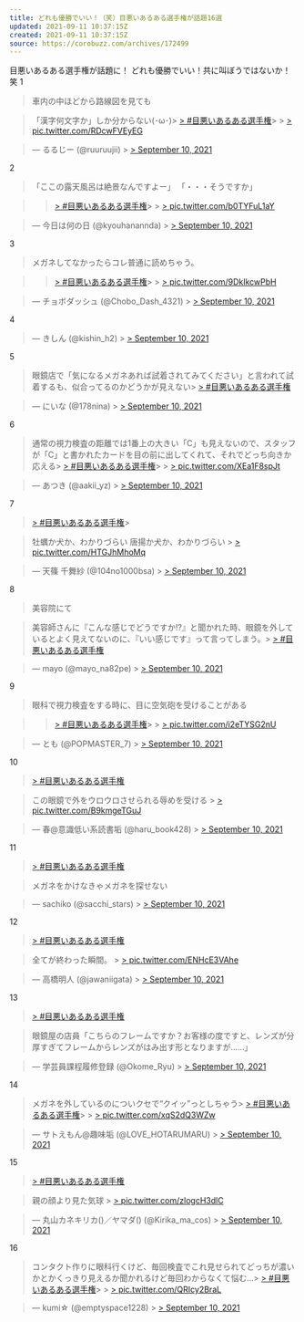```yaml
---
title: どれも優勝でいい！（笑）目悪いあるある選手権が話題16選
updated: 2021-09-11 10:37:15Z
created: 2021-09-11 10:37:15Z
source: https://corobuzz.com/archives/172499
---
```


目悪いあるある選手権が話題に！
どれも優勝でいい！共に叫ぼうではないか！笑
1
> 車内の中ほどから路線図を見ても

> 「漢字何文字か」しか分からない(･ω･)> [> #目悪いあるある選手権](https://twitter.com/hashtag/%E7%9B%AE%E6%82%AA%E3%81%84%E3%81%82%E3%82%8B%E3%81%82%E3%82%8B%E9%81%B8%E6%89%8B%E6%A8%A9?src=hash&ref_src=twsrc%5Etfw)>   > [> pic.twitter.com/RDcwFVEyEG](https://t.co/RDcwFVEyEG)

> — るるじー (@ruuruujii) > [> September 10, 2021](https://twitter.com/ruuruujii/status/1436346452020654081?ref_src=twsrc%5Etfw)

2
> 「ここの露天風呂は絶景なんですよー」
> 「・・・そうですか」

>   > [> #目悪いあるある選手権](https://twitter.com/hashtag/%E7%9B%AE%E6%82%AA%E3%81%84%E3%81%82%E3%82%8B%E3%81%82%E3%82%8B%E9%81%B8%E6%89%8B%E6%A8%A9?src=hash&ref_src=twsrc%5Etfw)>   > [> pic.twitter.com/b0TYFuL1aY](https://t.co/b0TYFuL1aY)

> — 今日は何の日 (@kyouhanannda) > [> September 10, 2021](https://twitter.com/kyouhanannda/status/1436340088405848066?ref_src=twsrc%5Etfw)

3
> メガネしてなかったらコレ普通に読めちゃう。

>   > [> #目悪いあるある選手権](https://twitter.com/hashtag/%E7%9B%AE%E6%82%AA%E3%81%84%E3%81%82%E3%82%8B%E3%81%82%E3%82%8B%E9%81%B8%E6%89%8B%E6%A8%A9?src=hash&ref_src=twsrc%5Etfw)>   > [> pic.twitter.com/9DkIkcwPbH](https://t.co/9DkIkcwPbH)

> — チョボダッシュ (@Chobo_Dash_4321) > [> September 10, 2021](https://twitter.com/Chobo_Dash_4321/status/1436452801563947010?ref_src=twsrc%5Etfw)

4

> — きしん (@kishin_h2) > [> September 10, 2021](https://twitter.com/kishin_h2/status/1436372343941582848?ref_src=twsrc%5Etfw)

5

> 眼鏡店で「気になるメガネあれば試着されてみてください」と言われて試着するも、似合ってるのかどうかが見えない> [> #目悪いあるある選手権](https://twitter.com/hashtag/%E7%9B%AE%E6%82%AA%E3%81%84%E3%81%82%E3%82%8B%E3%81%82%E3%82%8B%E9%81%B8%E6%89%8B%E6%A8%A9?src=hash&ref_src=twsrc%5Etfw)

> — にいな (@178nina) > [> September 10, 2021](https://twitter.com/178nina/status/1436339022746374144?ref_src=twsrc%5Etfw)

6

> 通常の視力検査の距離では1番上の大きい「C」も見えないので、スタッフが「C」と書かれたカードを目の前に出してくれて、それでどっち向きか応える> [> #目悪いあるある選手権](https://twitter.com/hashtag/%E7%9B%AE%E6%82%AA%E3%81%84%E3%81%82%E3%82%8B%E3%81%82%E3%82%8B%E9%81%B8%E6%89%8B%E6%A8%A9?src=hash&ref_src=twsrc%5Etfw)>   > [> pic.twitter.com/XEa1F8spJt](https://t.co/XEa1F8spJt)

> — あつき (@aakii_yz) > [> September 10, 2021](https://twitter.com/aakii_yz/status/1436341877100343298?ref_src=twsrc%5Etfw)

7

> [> #目悪いあるある選手権](https://twitter.com/hashtag/%E7%9B%AE%E6%82%AA%E3%81%84%E3%81%82%E3%82%8B%E3%81%82%E3%82%8B%E9%81%B8%E6%89%8B%E6%A8%A9?src=hash&ref_src=twsrc%5Etfw)>

> 牡蠣か犬か、わかりづらい
> 唐揚か犬か、わかりづらい > [> pic.twitter.com/HTGJhMhoMq](https://t.co/HTGJhMhoMq)

> — 天篠 千舞紗 (@104no1000bsa) > [> September 10, 2021](https://twitter.com/104no1000bsa/status/1436342627834552327?ref_src=twsrc%5Etfw)

8
> 美容院にて

> 美容師さんに『こんな感じでどうですか⁉️』と聞かれた時、眼鏡を外しているとよく見えてないのに、『いい感じです』って言ってしまう。> [> #目悪いあるある選手権](https://twitter.com/hashtag/%E7%9B%AE%E6%82%AA%E3%81%84%E3%81%82%E3%82%8B%E3%81%82%E3%82%8B%E9%81%B8%E6%89%8B%E6%A8%A9?src=hash&ref_src=twsrc%5Etfw)

> — mayo (@mayo_na82pe) > [> September 10, 2021](https://twitter.com/mayo_na82pe/status/1436325381682827265?ref_src=twsrc%5Etfw)

9
> 眼科で視力検査をする時に、目に空気砲を受けることがある

>   > [> #目悪いあるある選手権](https://twitter.com/hashtag/%E7%9B%AE%E6%82%AA%E3%81%84%E3%81%82%E3%82%8B%E3%81%82%E3%82%8B%E9%81%B8%E6%89%8B%E6%A8%A9?src=hash&ref_src=twsrc%5Etfw)>   > [> pic.twitter.com/i2eTYSG2nU](https://t.co/i2eTYSG2nU)

> — とも (@POPMASTER_7) > [> September 10, 2021](https://twitter.com/POPMASTER_7/status/1436346375248044046?ref_src=twsrc%5Etfw)

10

> [> #目悪いあるある選手権](https://twitter.com/hashtag/%E7%9B%AE%E6%82%AA%E3%81%84%E3%81%82%E3%82%8B%E3%81%82%E3%82%8B%E9%81%B8%E6%89%8B%E6%A8%A9?src=hash&ref_src=twsrc%5Etfw)

> この眼鏡で外をウロウロさせられる辱めを受ける > [> pic.twitter.com/B9kmgeTGuJ](https://t.co/B9kmgeTGuJ)

> — 春@意識低い系読書垢 (@haru_book428) > [> September 10, 2021](https://twitter.com/haru_book428/status/1436454013675859975?ref_src=twsrc%5Etfw)

11

> [> #目悪いあるある選手権](https://twitter.com/hashtag/%E7%9B%AE%E6%82%AA%E3%81%84%E3%81%82%E3%82%8B%E3%81%82%E3%82%8B%E9%81%B8%E6%89%8B%E6%A8%A9?src=hash&ref_src=twsrc%5Etfw)

> メガネをかけなきゃメガネを探せない

> — sachiko (@sacchi_stars) > [> September 10, 2021](https://twitter.com/sacchi_stars/status/1436337088614449160?ref_src=twsrc%5Etfw)

12

> [> #目悪いあるある選手権](https://twitter.com/hashtag/%E7%9B%AE%E6%82%AA%E3%81%84%E3%81%82%E3%82%8B%E3%81%82%E3%82%8B%E9%81%B8%E6%89%8B%E6%A8%A9?src=hash&ref_src=twsrc%5Etfw)

> 全てが終わった瞬間。 > [> pic.twitter.com/ENHcE3VAhe](https://t.co/ENHcE3VAhe)

> — 高橋明人 (@jawaniigata) > [> September 10, 2021](https://twitter.com/jawaniigata/status/1436363488398512130?ref_src=twsrc%5Etfw)

13

> [> #目悪いあるある選手権](https://twitter.com/hashtag/%E7%9B%AE%E6%82%AA%E3%81%84%E3%81%82%E3%82%8B%E3%81%82%E3%82%8B%E9%81%B8%E6%89%8B%E6%A8%A9?src=hash&ref_src=twsrc%5Etfw)

> 眼鏡屋の店員「こちらのフレームですか？お客様の度ですと、レンズが分厚すぎてフレームからレンズがはみ出す形となりますが……」

> — 学芸員課程履修登録 (@Okome_Ryu) > [> September 10, 2021](https://twitter.com/Okome_Ryu/status/1436349911444774915?ref_src=twsrc%5Etfw)

14

> メガネを外しているのについクセで“クイッ”っとしちゃう> [> #目悪いあるある選手権](https://twitter.com/hashtag/%E7%9B%AE%E6%82%AA%E3%81%84%E3%81%82%E3%82%8B%E3%81%82%E3%82%8B%E9%81%B8%E6%89%8B%E6%A8%A9?src=hash&ref_src=twsrc%5Etfw)>   > [> pic.twitter.com/xqS2dQ3WZw](https://t.co/xqS2dQ3WZw)

> — サトえもん@趣味垢 (@LOVE_HOTARUMARU) > [> September 10, 2021](https://twitter.com/LOVE_HOTARUMARU/status/1436350584676749313?ref_src=twsrc%5Etfw)

15

> [> #目悪いあるある選手権](https://twitter.com/hashtag/%E7%9B%AE%E6%82%AA%E3%81%84%E3%81%82%E3%82%8B%E3%81%82%E3%82%8B%E9%81%B8%E6%89%8B%E6%A8%A9?src=hash&ref_src=twsrc%5Etfw)

> 親の顔より見た気球 > [> pic.twitter.com/zlogcH3dlC](https://t.co/zlogcH3dlC)

> — 丸山カネキリカ()／ヤマダ() (@Kirika_ma_cos) > [> September 10, 2021](https://twitter.com/Kirika_ma_cos/status/1436373278164021251?ref_src=twsrc%5Etfw)

16

> コンタクト作りに眼科行くけど、毎回検査でこれ見せられてどっちが濃いかとかくっきり見えるか聞かれるけど毎回わからなくて悩む…> [> #目悪いあるある選手権](https://twitter.com/hashtag/%E7%9B%AE%E6%82%AA%E3%81%84%E3%81%82%E3%82%8B%E3%81%82%E3%82%8B%E9%81%B8%E6%89%8B%E6%A8%A9?src=hash&ref_src=twsrc%5Etfw)>   > [> pic.twitter.com/QRIcy2BraL](https://t.co/QRIcy2BraL)

> — kumi☆ (@emptyspace1228) > [> September 10, 2021](https://twitter.com/emptyspace1228/status/1436353378011922445?ref_src=twsrc%5Etfw)